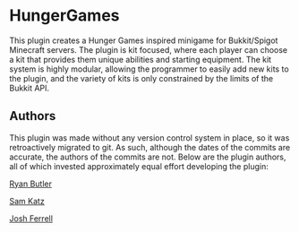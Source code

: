 # HungerGames
This plugin creates a Hunger Games inspired minigame for Bukkit/Spigot Minecraft servers. The plugin is kit focused, where each player can choose a kit that provides them unique abilities and starting equipment. 
The kit system is highly modular, allowing the programmer to easily add new kits to the plugin, and the variety of kits is only constrained by the limits of the Bukkit API.

## Authors
This plugin was made without any version control system in place, so it was retroactively migrated to git. As such, although the dates of the commits are accurate, the authors of the commits are not. Below are the plugin authors, all of which invested approximately equal effort developing the plugin:

[Ryan Butler](https://github.com/TheButlah)

[Sam Katz](https://github.com/SamKatz)

[Josh Ferrell](https://github.com/negasora)


